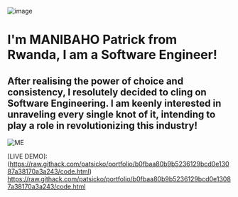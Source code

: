 ![image](https://user-images.githubusercontent.com/63926982/175803209-60f3e13a-de95-42b4-aee9-8191df9223ca.png)

# I'm MANIBAHO Patrick from Rwanda, I am a Software Engineer!

## After realising the power of choice and consistency, I resolutely decided to cling on Software Engineering. I am keenly interested in unraveling every single knot of it, intending to play a role in  revolutionizing this industry!

![ME](https://user-images.githubusercontent.com/63926982/175802332-6327cae8-90f9-4a17-bd1f-89b8fa847a3d.png)

[LIVE DEMO]:(https://raw.githack.com/patsicko/portfolio/b0fbaa80b9b5236129bcd0e13087a38170a3a243/code.html) <https://raw.githack.com/patsicko/portfolio/b0fbaa80b9b5236129bcd0e13087a38170a3a243/code.html>











